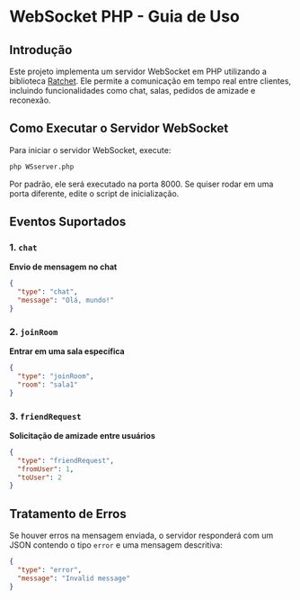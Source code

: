 # WebSocket PHP - Guia de Uso

## Introdução
Este projeto implementa um servidor WebSocket em PHP utilizando a biblioteca [Ratchet](http://socketo.me/). Ele permite a comunicação em tempo real entre clientes, incluindo funcionalidades como chat, salas, pedidos de amizade e reconexão.

## Como Executar o Servidor WebSocket

Para iniciar o servidor WebSocket, execute:
```sh
php WSserver.php
```

Por padrão, ele será executado na porta 8000. Se quiser rodar em uma porta diferente, edite o script de inicialização.

## Eventos Suportados

### 1. `chat`
**Envio de mensagem no chat**
```json
{
  "type": "chat",
  "message": "Olá, mundo!"
}
```

### 2. `joinRoom`
**Entrar em uma sala específica**
```json
{
  "type": "joinRoom",
  "room": "sala1"
}
```

### 3. `friendRequest`
**Solicitação de amizade entre usuários**
```json
{
  "type": "friendRequest",
  "fromUser": 1,
  "toUser": 2
}
```

## Tratamento de Erros

Se houver erros na mensagem enviada, o servidor responderá com um JSON contendo o tipo `error` e uma mensagem descritiva:
```json
{
  "type": "error",
  "message": "Invalid message"
}
```
